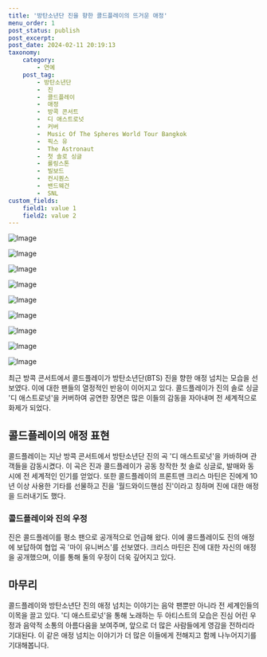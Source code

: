```yaml
---
title: '방탄소년단 진을 향한 콜드플레이의 뜨거운 애정'
menu_order: 1
post_status: publish
post_excerpt: 
post_date: 2024-02-11 20:19:13
taxonomy:
    category:
        - 연예
    post_tag:
        - 방탄소년단
        -  진
        -  콜드플레이
        -  애정
        -  방콕 콘서트
        -  디 애스트로넛
        -  커버
        -  Music Of The Spheres World Tour Bangkok
        -  픽스 유
        -  The Astronaut
        -  첫 솔로 싱글
        -  롤링스톤
        -  빌보드
        -  컨시퀀스
        -  밴드웨건
        -  SNL
custom_fields:
    field1: value 1
    field2: value 2
---
```


![Image](https://ssl.pstatic.net/mimgnews/image/108/2024/02/11/0003214204_001_20240211082903512.jpg?type=w540)

![Image](https://mimgnews.pstatic.net/image/108/2024/02/11/0003214204_002_20240211082903568.jpg?type=w540)

![Image](https://ssl.pstatic.net/mimgnews/image/108/2024/02/11/0003214204_003_20240211082903657.jpg?type=w540)

![Image](https://mimgnews.pstatic.net/image/108/2024/02/11/0003214204_004_20240211082903763.jpg?type=w540)

![Image](https://ssl.pstatic.net/mimgnews/image/108/2024/02/11/0003214204_005_20240211082903895.jpg?type=w540)

![Image](https://mimgnews.pstatic.net/image/108/2024/02/11/0003214204_006_20240211082904118.jpg?type=w540)

![Image](https://ssl.pstatic.net/mimgnews/image/108/2024/02/11/0003214204_007_20240211082904214.jpg?type=w540)

![Image](https://mimgnews.pstatic.net/image/108/2024/02/11/0003214204_008_20240211082904428.jpg?type=w540)

![Image](https://ssl.pstatic.net/mimgnews/image/108/2024/02/11/0003214204_009_20240211082904536.jpg?type=w540)

최근 방콕 콘서트에서 콜드플레이가 방탄소년단(BTS) 진을 향한 애정 넘치는 모습을 선보였다. 이에 대한 팬들의 열정적인 반응이 이어지고 있다. 콜드플레이가 진의 솔로 싱글 '디 애스트로넛'을 커버하여 공연한 장면은 많은 이들의 감동을 자아내며 전 세계적으로 화제가 되었다.
## 콜드플레이의 애정 표현
콜드플레이는 지난 방콕 콘서트에서 방탄소년단 진의 곡 '디 애스트로넛'을 카바하며 관객들을 감동시켰다. 이 곡은 진과 콜드플레이가 공동 창작한 첫 솔로 싱글로, 발매와 동시에 전 세계적인 인기를 얻었다. 또한 콜드플레이의 프론트맨 크리스 마틴은 진에게 10년 이상 사용한 기타를 선물하고 진을 '월드와이드핸섬 진'이라고 칭하며 진에 대한 애정을 드러내기도 했다.
### 콜드플레이와 진의 우정
진은 콜드플레이를 평소 팬으로 공개적으로 언급해 왔다. 이에 콜드플레이도 진의 애정에 보답하여 협업 곡 '마이 유니버스'를 선보였다. 크리스 마틴은 진에 대한 자신의 애정을 공개했으며, 이를 통해 둘의 우정이 더욱 깊어지고 있다.
## 마무리
콜드플레이와 방탄소년단 진의 애정 넘치는 이야기는 음악 팬뿐만 아니라 전 세계인들의 이목을 끌고 있다. '디 애스트로넛'을 통해 노래하는 두 아티스트의 모습은 진심 어린 우정과 음악적 소통의 아름다움을 보여주며, 앞으로 더 많은 사람들에게 영감을 전하리라 기대된다. 이 같은 애정 넘치는 이야기가 더 많은 이들에게 전해지고 함께 나누어지기를 기대해봅니다.
